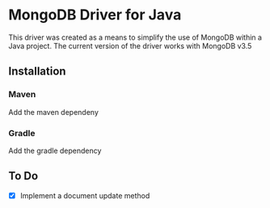 # MongoDB Driver for Java

This driver was created as a means to simplify the use of MongoDB within a Java project.
The current version of the driver works with MongoDB v3.5

## Installation

### Maven
  Add the maven dependeny
### Gradle
  Add the gradle dependency
  
## To Do
- [x] Implement a document update method
